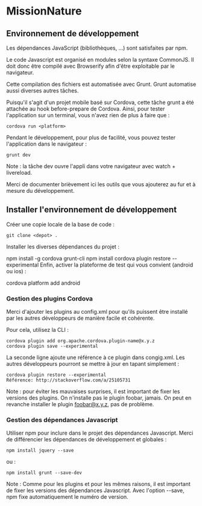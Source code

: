 # MissionNature

## Environnement de développement

Les dépendances JavaScript (bibliothèques, ...) sont satisfaites par npm.


Le code Javascript est organisé en modules selon la syntaxe CommonJS. Il doit donc être compilé avec Browserify afin d'être exploitable par le navigateur.


Cette compilation des fichiers est automatisée avec Grunt. Grunt automatise aussi diverses autres tâches.


Puisqu'il s'agit d'un projet mobile basé sur Cordova, cette tâche grunt a été attachée au hook before-prepare de Cordova. Ainsi, pour tester l'application sur un terminal, vous n'avez rien de plus à faire que :
```
cordova run <platform>
```
Pendant le développement, pour plus de facilité, vous pouvez tester l'application dans le navigateur :
```
grunt dev
  ```
Note : la tâche dev ouvre l'appli dans votre navigateur avec watch + livereload.

Merci de documenter brièvement ici les outils que vous ajouterez au fur et à mesure du développement.

## Installer l'environnement de développement

Créer une copie locale de la base de code :
```
git clone <depot> .
```
Installer les diverses dépendances du projet :

npm install -g cordova grunt-cli
npm install
cordova plugin restore --experimental
Enfin, activer la plateforme de test qui vous convient (android ou ios) :

cordova platform add android
### Gestion des plugins Cordova

Merci d'ajouter les plugins au config.xml pour qu'ils puissent être installé par les autres développeurs de manière facile et cohérente.

Pour cela, utilisez la CLI :
```
cordova plugin add org.apache.cordova.plugin-name@x.y.z
cordova plugin save --experimental
```
La seconde ligne ajoute une référence à ce plugin dans congig.xml. Les autres développeurs pourront se mettre à jour en tapant simplement :
```
cordova plugin restore --experimental
Référence: http://stackoverflow.com/a/25105731
```
Note : pour éviter les mauvaises surprises, il est important de fixer les versions des plugins. On n'installe pas le plugin foobar, jamais. On peut en revanche installer le plugin foobar@x.y.z, pas de problème.

### Gestion des dépendances Javascript

Utiliser npm pour inclure dans le projet des dépendances Javascript. Merci de différencier les dépendances de développement et globales :
```
npm install jquery --save
```
ou :
```
npm install grunt --save-dev
```
Note : Comme pour les plugins et pour les mêmes raisons, il est important de fixer les versions des dépendances Javascript. Avec l'option --save, npm fixe automatiquement le numéro de version.
